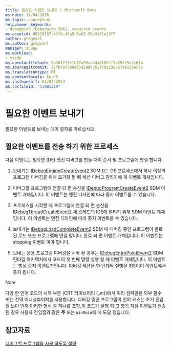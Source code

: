```yaml
---
title: 필요한 이벤트 보내기 | Microsoft Docs
ms.date: 11/04/2016
ms.topic: conceptual
helpviewer_keywords:
- debugging [Debugging SDK], required events
ms.assetid: 08319157-43fb-44a9-9a63-50b919fe1377
author: gregvanl
ms.author: gregvanl
manager: douge
ms.workload:
- vssdk
ms.openlocfilehash: 0a30f717e1b87a90ca4da818b1f2a59fe5c2c6fa
ms.sourcegitcommit: 37fb7075b0a65d2add3b137a5230767aa3266c74
ms.translationtype: MT
ms.contentlocale: ko-KR
ms.lasthandoff: 01/02/2019
ms.locfileid: "53901219"
---
```

# <a name="send-the-required-events"></a>필요한 이벤트 보내기
필요한 이벤트를 보내는 데이 절차를 따르십시오.  
  
## <a name="process-for-sending-required-events"></a>필요한 이벤트를 전송 하기 위한 프로세스  
 다음 이벤트는 필요한 (DE) 엔진 디버그를 만들 때이 순서 및 프로그램에 연결 합니다.  
  
1.  보내기는 [IDebugEngineCreateEvent2](../../extensibility/debugger/reference/idebugenginecreateevent2.md) SDM ()는 DE 프로세스에서 하나 이상의 프로그램 디버깅을 위해 초기화 될 때 세션 디버그 관리자에 게 이벤트 개체입니다.  
  
2.  디버그할 프로그램에 연결 되 면 송신을 [IDebugProgramCreateEvent2](../../extensibility/debugger/reference/idebugprogramcreateevent2.md) SDM 이벤트 개체입니다. 이 이벤트는 엔진 디자인에 따라 중지 이벤트를 수 있습니다.  
  
3.  프로세스를 시작할 때 프로그램에 연결 되 면 송신을 [IDebugThreadCreateEvent2](../../extensibility/debugger/reference/idebugthreadcreateevent2.md) 새 스레드의 IDE에 알리기 위해 SDM 이벤트 개체입니다. 이 이벤트는 엔진 디자인에 따라 중지 이벤트를 수 있습니다.  
  
4.  보내기는 [IDebugLoadCompleteEvent2](../../extensibility/debugger/reference/idebugloadcompleteevent2.md) SDM 때 디버깅 중인 프로그램이 완료 된 로드 또는 프로그램에 연결 합니다. 완료 되 면 이벤트 개체입니다. 이 이벤트는 stopping 이벤트 여야 합니다.  
  
5.  보내는 응용 프로그램 디버깅을 시작 된 경우는 [IDebugEntryPointEvent2](../../extensibility/debugger/reference/idebugentrypointevent2.md) SDM 런타임 아키텍처에서 코드의 첫 번째 명령 실행 될 때 이벤트 개체입니다. 이 이벤트는 항상 중지 이벤트가입니다. 디버깅 세션을 한 단계씩 실행을 IDE이이 이벤트에서 중지 됩니다.  
  
> [!NOTE]
>  다양 한 언어 코드의 시작 부분 (CRT 라이브러리 (_m))에서 미리 컴파일된 외부 함수 또는 전역 이니셜라이저를 사용합니다. 디버깅 중인 프로그램의 언어 요소는 초기 진입점 보다 먼저 이러한 형식 중 하나를 포함,이 코드가 실행 되 고 항목 지점 이벤트가 전송 된 경우 사용자 진입점와 같은 **주** 또는 `WinMain`에 에 도달 했습니다.  
  
## <a name="see-also"></a>참고자료  
 [디버그할 프로그램을 사용 하도록 설정](../../extensibility/debugger/enabling-a-program-to-be-debugged.md)